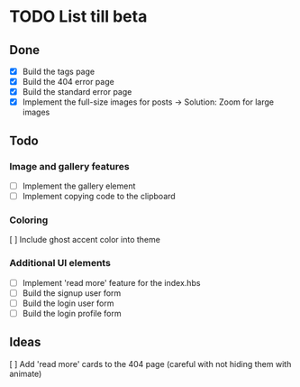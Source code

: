 # TODO List till beta

## Done
- [x] Build the tags page
- [x] Build the 404 error page
- [x] Build the standard error page
- [x] Implement the full-size images for posts -> Solution: Zoom for large images

## Todo

### Image and gallery features
- [ ] Implement the gallery element
- [ ] Implement copying code to the clipboard

### Coloring
[ ] Include ghost accent color into theme

### Additional UI elements
- [ ] Implement 'read more' feature for the index.hbs
- [ ] Build the signup user form
- [ ] Build the login user form
- [ ] Build the login profile form

## Ideas
[ ] Add 'read more' cards to the 404 page (careful with not hiding them with animate)
